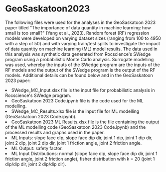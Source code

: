 # GeoSaskatoon2023
The following files were used for the analyses in the GeoSaskatoon 2023 paper titled "The importance of data quantity in machine learning: how small is too small?" (Yang et al., 2023). Random forest (RF) regression models were developed on varying dataset sizes (ranging from 100 to 4950 with a step of 50) and with varying train/test splits to investigate the impact of data quantity on machine learning (ML) model results. The data used in this analysis was synthetic data generated from Rocscience's SWedge program using a probabilistic Monte Carlo analysis. Surrogate modelling was used, whereby the inputs of the SWedge program are the inputs of the RF models and the output of the SWedge program is the output of the RF models. Additional details can be found below and in the GeoSaskatoon 2023 paper:
<li>SWedge_MC_Input.xlsx file is the input file for probabilistic analysis in Rocscience's SWedge program.</li>
<li>GeoSaskatoon 2023 Code.ipynb file is the code used for the ML modelling.</li>
<li>SWedge_MC_Results.xlsx file is the input file for ML modelling (GeoSaskatoon 2023 Code.ipynb).</li>
<li>GeoSaskatoon 2023 ML Results.xlsx file is the file containing the output of the ML modelling code (GeoSaskatoon 2023 Code.ipynb) and the processed results and graphs used in the paper.</li>
<li>ML Inputs: slope face dip, slope face dip dir, joint 1 dip, joint 1 dip dir, joint 2 dip, joint 2 dip dir, joint 1 friction angle, joint 2 friction angle.</li>
<li>ML Output: safety factor.</li>
<li>ML Input Distributions: normal (slope face dip, slope face dip dir, joint 1 friction angle, joint 2 friction angle), fisher distribution with k = 20 (joint 1 dip/dip dir, joint 2 dip/dip dir).</li>
